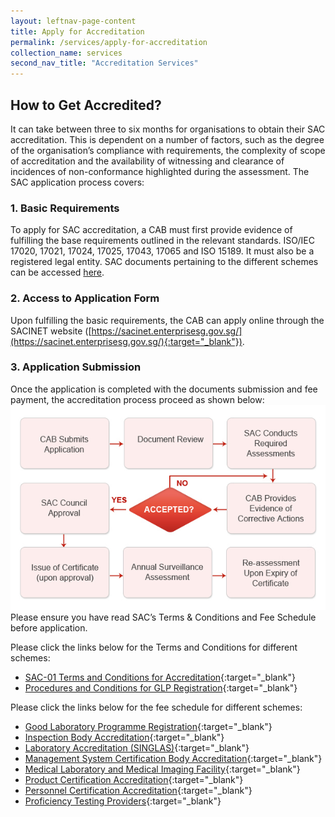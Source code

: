 ```yaml
---
layout: leftnav-page-content
title: Apply for Accreditation
permalink: /services/apply-for-accreditation
collection_name: services
second_nav_title: "Accreditation Services"
---
```


## How to Get Accredited?

It can take between three to six months for organisations to obtain their SAC accreditation. This is dependent on a number of factors, such as the degree of the organisation’s compliance with requirements, the complexity of scope of accreditation and the availability of witnessing and clearance of incidences of non-conformance highlighted during the assessment. The SAC application process covers:

### 1. Basic Requirements
To apply for SAC accreditation, a CAB must first provide evidence of fulfilling the base requirements outlined in the relevant standards. ISO/IEC 17020, 17021, 17024, 17025, 17043, 17065 and ISO 15189. It must also be a registered legal entity. SAC documents pertaining to the different schemes can be accessed [here](/resources/publications).

### 2. Access to Application Form
Upon fulfilling the basic requirements, the CAB can apply online through the SACINET website ([https://sacinet.enterprisesg.gov.sg/](https://sacinet.enterprisesg.gov.sg/){:target="_blank"}). 

### 3. Application Submission
Once the application is completed with the documents submission and fee payment, the accreditation process proceed as shown below:  
![Accreditation Process](/images/AccreditionProcessChart.jpg)  
Please ensure you have read SAC’s Terms & Conditions and Fee Schedule before application.  

Please click the links below for the Terms and Conditions for different schemes:
 
* [SAC-01 Terms and Conditions for Accreditation](/files/sac_documents/SAC%2001%20%2802%20April%202018%29.pdf){:target="_blank"}
* [Procedures and Conditions for GLP Registration](/files/sac_documents/glp/GLP01%20Procedures%20and%20Conditions%20for%20GLP%20Registration_18%20April%202018.pdf){:target="_blank"}
 
Please click the links below for the fee schedule for different schemes: 
 
* [Good Laboratory Programme Registration](/files/sac_documents/glp/GLP02%20GLP%20Fee%20structure_18%20April%202018.pdf){:target="_blank"}
* [Inspection Body Accreditation](/files/sac_documents/inspection_body_accreditation/IB%2002%20Fee%20Schedule%20%2809%20July%202018%29.pdf){:target="_blank"}
* [Laboratory Accreditation (SINGLAS)](/files/sac_documents/laboratory_accreditation/testing_and_calibration_documents/general_requirements/SAC-SINGLAS%20003%2029%20Mar%202019.pdf){:target="_blank"}
* [Management System Certification Body Accreditation](/files/sac_documents/management_system_and_products_certification/MS-Fees%20Schedule%20%28MSDOC04%29%205%20July%202018.pdf){:target="_blank"}
* [Medical Laboratory and Medical Imaging Facility](/files/sac_documents/laboratory_accreditation/medical_testing_and_medical_imaging_documents/requirements_for_quality_and_competence/SAC-SINGLAS%20003%20MED%20MI%2029%20Mar%202019.pdf){:target="_blank"}
* [Product Certification Accreditation](https://isomer-sac-demo-staging.netlify.com/files/sac_documents/management_system_and_products_certification/Pdt-Fees%20Schedule%20%28PDOC04%29%205%20July%202018.pdf){:target="_blank"}
* [Personnel Certification Accreditation](/files/sac_documents/management_system_and_products_certification/PC-Fees%20Schedule%20%28PCDOC04%29%205%20July%202018.pdf){:target="_blank"}
* [Proficiency Testing Providers](/files/sac_documents/proficiency_testing_providers/PTP%20002%20(18%20April%202018).pdf){:target="_blank"}
